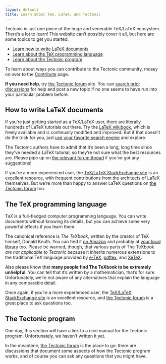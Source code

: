 ```yaml
---
layout: default
title: Learn about TeX, LaTeX, and Tectonic
---
```


Tectonic is just one piece of the huge and venerable TeX/LaTeX ecosystem.
There’s a lot to learn! This website can’t possibly cover it all, but here
are some topics to get you started.

- [Learn how to write LaTeX documents](#how-to-write-latex-documents)
- [Learn about the TeX programming language](#the-tex-programming-language)
- [Learn about the Tectonic program](#the-tectonic-program)

To learn about ways you can contribute to the Tectonic community, mosey on
over to the [Contribute](contribute.html) page.

<p class="bs-callout bs-callout-info"><b>If you need help</b>, try <a
href="https://tectonic.newton.cx/">the Tectonic forum</a> site. You can <a
href="https://tectonic.newton.cx/search">search prior discussions</a> for help
and post a new topic if no one seems to have run into your particular problem
before.</p>


## How to write LaTeX documents

If you’re just getting started as a TeX/LaTeX user, there are literally
hundreds of LaTeX tutorials out there. Try the
[LaTeX wikibook](https://en.wikibooks.org/wiki/LaTeX), which is freely
available and is continually modified and improved. But if that doesn’t do the
trick for you, just
[use your favorite search engine](https://duckduckgo.com/?q=latex+tutorial&t=h_&ia=web)
and explore.

<p class="bs-callout bs-callout-warning">The Tectonic authors have to admit
that it’s been a long, long time since they’ve needed a LaTeX tutorial, so
they’re not sure what the best resources are. Please pipe up on <a
href="https://tectonic.newton.cx/t/good-latex-tutorials/42">the relevant forum
thread</a> if you’ve got any suggestions!</p>

If you’re a more experienced user, the
[TeX/LaTeX StackExchange site](https://tex.stackexchange.com/) is an excellent
resource, with frequent contributions from the architects of LaTeX themselves.
But we’re more than happy to answer LaTeX questions on
[the Tectonic forum](https://tectonic.newton.cx/) too.


## The TeX programming language

TeX is a full-fledged computer programming language. You can write documents
without knowing its details, but you can achieve some very powerful effects if
you learn them.

The canonical reference is *The TeXbook*, written by the creator of TeX
himself, Donald Knuth. You can find it
[on Amazon](https://www.amazon.com/TeXbook-Donald-Knuth/dp/0201134489) and
probably at
[your local library](https://www.worldcat.org/title/texbook-describes-tex-version-30/oclc/826569026&referer=brief_results)
too. Please be warned, though, that various parts of The TeXbook *are not
applicable to Tectonic* because it inherits numerous extensions to the
traditional TeX language provided by
[e-TeX](https://www.ctan.org/pkg/etex?lang=en),
[pdftex](https://www.ctan.org/pkg/pdftex?lang=en), and
[XeTeX](http://xetex.sourceforge.net/).

Also please know that **many people find The TeXbook to be extremely
unhelpful**. You can tell that it’s written by a mathematician, that’s for
sure. Unfortunately, we’re not aware of any alternatives that explain the
language in any comparable detail.

Once again, if you’re a more experienced user, the
[TeX/LaTeX StackExchange site](https://tex.stackexchange.com/) is an excellent
resource, and [the Tectonic forum](https://tectonic.newton.cx/) is a great
place to ask questions too.


## The Tectonic program

One day, this section will have a link to a nice manual for the Tectonic
program. Unfortunately, we haven’t written it yet.

In the meantime, [the Tectonic forum](https://tectonic.newton.cx/) is the
place to go: there are discussions that document some aspects of how the
Tectonic program works, and of course you can ask any questions that you might
have.
